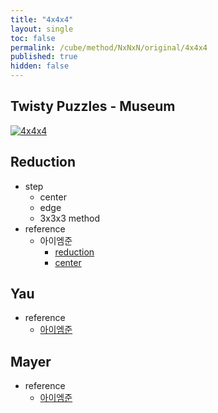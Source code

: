 ```yaml
---
title: "4x4x4"
layout: single
toc: false
permalink: /cube/method/NxNxN/original/4x4x4
published: true
hidden: false
---
```


<head>
  <base target="_blank">
</head>



## Twisty Puzzles - Museum

<a href="https://twistypuzzles.com/app/museum/museum_showitem.php?pkey=265">
  <img alt="4x4x4" src="https://twistypuzzles.com/museum/large/00265-01.jpg">
</a>



## Reduction

- step
  - center
  - edge
  - 3x3x3 method
- reference
  - 아이엠준
    - [reduction](https://youtu.be/jqSLBR38hUA)
    - [center](https://youtu.be/4ViuGBx14zg)



## Yau

- reference
  - [아이엠준](https://youtu.be/jcEelDhL7KU)



## Mayer

- reference
  - [아이엠준](https://youtu.be/iBbqL0v3naI)
